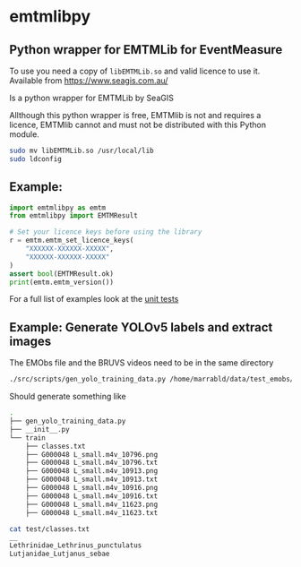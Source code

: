 # emtmlibpy
## Python wrapper for EMTMLib for EventMeasure

To use you need a copy of `libEMTMLib.so` and valid licence to use it.  Available from https://www.seagis.com.au/

Is a python wrapper for EMTMLib by SeaGIS

Allthough this python wrapper is free, EMTMlib is not and requires a licence, EMTMlib cannot and must not be distributed with this Python module.


```bash
sudo mv libEMTMLib.so /usr/local/lib
sudo ldconfig
```
## Example: 
```python
import emtmlibpy as emtm
from emtmlibpy import EMTMResult

# Set your licence keys before using the library
r = emtm.emtm_set_licence_keys(
    "XXXXXX-XXXXXX-XXXXX",
    "XXXXXX-XXXXXX-XXXXX"
)
assert bool(EMTMResult.ok)
print(emtm.emtm_version())
```

For a full list of examples look at the [unit tests](https://github.com/AutomatedFishID/emtmlibpy/blob/main/src/test_emtmlibpy.py)

## Example: Generate YOLOv5 labels and extract images

The EMObs file and the BRUVS videos need to be in the same directory
```bash
./src/scripts/gen_yolo_training_data.py /home/marrabld/data/test_emobs/emtmlibpy/afid.EMObs -o train
```

Should generate something like 

```bash
.
├── gen_yolo_training_data.py
├── __init__.py
└── train
    ├── classes.txt
    ├── G000048 L_small.m4v_10796.png
    ├── G000048 L_small.m4v_10796.txt
    ├── G000048 L_small.m4v_10913.png
    ├── G000048 L_small.m4v_10913.txt
    ├── G000048 L_small.m4v_10916.png
    ├── G000048 L_small.m4v_10916.txt
    ├── G000048 L_small.m4v_11623.png
    ├── G000048 L_small.m4v_11623.txt
```

```bash
cat test/classes.txt 
__
Lethrinidae_Lethrinus_punctulatus
Lutjanidae_Lutjanus_sebae
```
